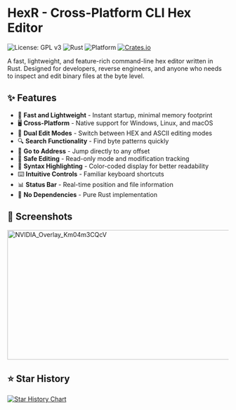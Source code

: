 # HexR - Cross-Platform CLI Hex Editor

![License: GPL v3](https://img.shields.io/badge/license-GPL%20v3-blue.svg)
![Rust](https://img.shields.io/badge/rust-1.70%2B-orange.svg)
![Platform](https://img.shields.io/badge/platform-Windows%20%7C%20Linux%20%7C%20macOS-lightgrey.svg)
[![Crates.io](https://img.shields.io/crates/v/hexr.svg)](https://crates.io/crates/hexr)

A fast, lightweight, and feature-rich command-line hex editor written in Rust. Designed for developers, reverse engineers, and anyone who needs to inspect and edit binary files at the byte level.

## ✨ Features

- 🚀 **Fast and Lightweight** - Instant startup, minimal memory footprint
- 🖥️ **Cross-Platform** - Native support for Windows, Linux, and macOS
- 📝 **Dual Edit Modes** - Switch between HEX and ASCII editing modes
- 🔍 **Search Functionality** - Find byte patterns quickly
- 📍 **Go to Address** - Jump directly to any offset
- 💾 **Safe Editing** - Read-only mode and modification tracking
- 🎨 **Syntax Highlighting** - Color-coded display for better readability
- ⌨️ **Intuitive Controls** - Familiar keyboard shortcuts
- 📊 **Status Bar** - Real-time position and file information
- 🔧 **No Dependencies** - Pure Rust implementation

## 📸 Screenshots

<img width="847" height="295" alt="NVIDIA_Overlay_Km04m3CQcV" src="https://github.com/user-attachments/assets/36f81f8d-3d37-4b5c-8074-c6cadd0edc3e" />

## ⭐ Star History

[![Star History Chart](https://api.star-history.com/svg?repos=ml0ccy/hexr&type=Date)](https://star-history.com/#ml0ccy/hexr&Date)
